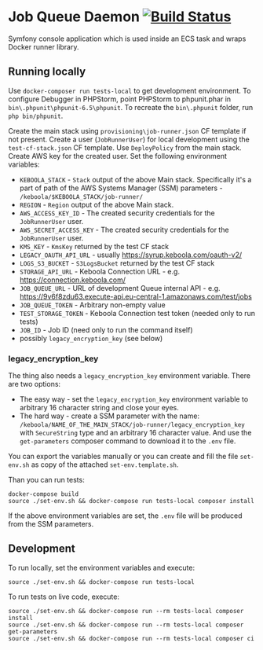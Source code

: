 # Job Queue Daemon [![Build Status](https://dev.azure.com/keboola-dev/job-runner/_apis/build/status/keboola.job-runner?branchName=master)](https://dev.azure.com/keboola-dev/job-runner/_build/latest?definitionId=5&branchName=master)

Symfony console application which is used inside an ECS task and wraps Docker runner library.

## Running locally
Use `docker-composer run tests-local` to get development environment.
To configure Debugger in PHPStorm, point PHPStorm to phpunit.phar in `bin\.phpunit\phpunit-6.5\phpunit`.
To recreate the `bin\.phpunit` folder, run `php bin/phpunit`.

Create the main stack using `provisioning\job-runner.json` CF template if not present. 
Create a user (`JobRunnerUser`) for local development using 
the `test-cf-stack.json` CF template. Use `DeployPolicy` from the main stack. 
Create AWS key for the created user.  Set the following environment variables:

- `KEBOOLA_STACK` - `Stack` output of the above Main stack. Specifically it's a part of path of the AWS Systems Manager (SSM) parameters - `/keboola/$KEBOOLA_STACK/job-runner/`
- `REGION` - `Region` output of the above Main stack.
- `AWS_ACCESS_KEY_ID` - The created security credentials for the `JobRunnerUser` user.
- `AWS_SECRET_ACCESS_KEY` - The created security credentials for the `JobRunnerUser` user.
- `KMS_KEY` - `KmsKey` returned by the test CF stack
- `LEGACY_OAUTH_API_URL` - usually https://syrup.keboola.com/oauth-v2/
- `LOGS_S3_BUCKET` - `S3LogsBucket` returned by the test CF stack
- `STORAGE_API_URL` - Keboola Connection URL - e.g. https://connection.keboola.com/
- `JOB_QUEUE_URL` - URL of development Queue internal API - e.g. https://9v6f8zdu63.execute-api.eu-central-1.amazonaws.com/test/jobs
- `JOB_QUEUE_TOKEN` - Arbitrary non-empty value
- `TEST_STORAGE_TOKEN` - Keboola Connection test token (needed only to run tests)
- `JOB_ID` - Job ID (need only to run the command itself)
- possibly `legacy_encryption_key` (see below)

### legacy_encryption_key
The thing also needs a `legacy_encryption_key` environment variable. There are two options:

- The easy way - set the `legacy_encryption_key` environment variable to arbitrary 16 character string and close your eyes.
- The hard way - create a SSM parameter with the name: `/keboola/NAME_OF_THE_MAIN_STACK/job-runner/legacy_encryption_key` with `SecureString` type and an arbitrary 16 character value. And use the `get-parameters` composer command to download it to the `.env` file.

You can export the variables manually or you can create and fill the file `set-env.sh` as copy of the attached `set-env.template.sh`.

Than you can run tests:

    docker-compose build
    source ./set-env.sh && docker-compose run tests-local composer install

If the above environment variables are set, the `.env` file will be produced from the SSM parameters. 

## Development
To run locally, set the environment variables and execute:
    
    source ./set-env.sh && docker-compose run tests-local

To run tests on live code, execute:

    source ./set-env.sh && docker-compose run --rm tests-local composer install
    source ./set-env.sh && docker-compose run --rm tests-local composer get-parameters
    source ./set-env.sh && docker-compose run --rm tests-local composer ci


